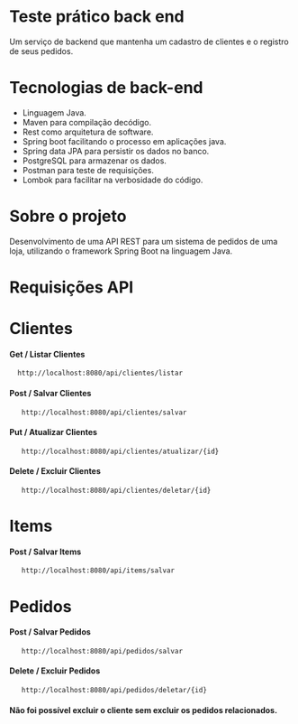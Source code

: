 # Teste prático back end
Um serviço de backend que mantenha um cadastro de clientes e o registro de seus pedidos.

# Tecnologias de back-end
- Linguagem Java.
- Maven para compilação decódigo.
- Rest como arquitetura de software.
- Spring boot facilitando o processo em aplicações java.
- Spring data JPA para persistir os dados no banco.
- PostgreSQL para armazenar os dados.
- Postman para teste de requisições.
- Lombok para facilitar na verbosidade do código.

# Sobre o projeto
Desenvolvimento de uma API REST para um sistema de pedidos de uma loja, utilizando o
framework Spring Boot na linguagem Java.

# Requisições API

# Clientes

#### Get / Listar Clientes
```http
  http://localhost:8080/api/clientes/listar
```
#### Post / Salvar Clientes
```http
   http://localhost:8080/api/clientes/salvar
```
#### Put / Atualizar Clientes
```http
   http://localhost:8080/api/clientes/atualizar/{id}
```
#### Delete / Excluir Clientes
  ```http
     http://localhost:8080/api/clientes/deletar/{id}
  ```
# Items
#### Post / Salvar Items
```http
   http://localhost:8080/api/items/salvar
```
# Pedidos
#### Post / Salvar Pedidos
```http
   http://localhost:8080/api/pedidos/salvar
```
#### Delete / Excluir Pedidos
```http
   http://localhost:8080/api/pedidos/deletar/{id}
```
#### Não foi possível excluir o cliente sem excluir os pedidos relacionados.



